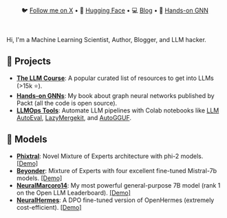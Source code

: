 <div align="center">
  <p align="center">
    🐦 <a href="https://twitter.com/maximelabonne">Follow me on X</a> • 
    🤗 <a href="https://huggingface.co/mlabonne">Hugging Face</a> • 
    💻 <a href="https://mlabonne.github.io/blog">Blog</a> • 
    📙 <a href="https://github.com/PacktPublishing/Hands-On-Graph-Neural-Networks-Using-Python">Hands-on GNN</a>
  </p>
</div>
<br/>

Hi, I'm a Machine Learning Scientist, Author, Blogger, and LLM hacker.

## 💼 Projects

* [**The LLM Course**](https://github.com/mlabonne/llm-course): A popular curated list of resources to get into LLMs (>15k ⭐).
* [**Hands-on GNNs**](https://github.com/mlabonne/llm-course): My book about graph neural networks published by Packt (all the code is open source).
* [**LLMOps Tools**](https://github.com/mlabonne/llm-autoeval): Automate LLM pipelines with Colab notebooks like [LLM AutoEval](https://colab.research.google.com/drive/1Igs3WZuXAIv9X0vwqiE90QlEPys8e8Oa?usp=sharing), [LazyMergekit](https://colab.research.google.com/drive/1obulZ1ROXHjYLn6PPZJwRR6GzgQogxxb?usp=sharing), and [AutoGGUF](https://colab.research.google.com/drive/1P646NEg33BZy4BfLDNpTz0V0lwIU3CHu?usp=sharing).

## 🤗 Models

* [**Phixtral**](https://huggingface.co/mlabonne/phixtral-2x2_8): Novel Mixture of Experts architecture with phi-2 models. [[Demo]](https://huggingface.co/spaces/mlabonne/phixtral-chat)
* [**Beyonder**](https://huggingface.co/mlabonne/Beyonder-4x7B-v2): Mixture of Experts with four excellent fine-tuned Mistral-7b models. [[Demo]](https://huggingface.co/spaces/mlabonne/Beyonder-4x7B-v2-GGUF-Chat)
* [**NeuralMarcoro14**](https://huggingface.co/mlabonne/NeuralMarcoro14-7B): My most powerful general-purpose 7B model (rank 1 on the Open LLM Leaderboard). [[Demo]](https://huggingface.co/spaces/mlabonne/NeuralMarcoro14-7B-GGUF-Chat)
* [**NeuralHermes**](https://huggingface.co/mlabonne/NeuralHermes-2.5-Mistral-7B): A DPO fine-tuned version of OpenHermes (extremely cost-efficient). [[Demo]](https://huggingface.co/spaces/mlabonne/NeuralHermes-2.5-Mistral-7B-GGUF-Chat)
